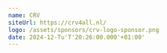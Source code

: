 ```yaml
---
name: CRV
siteUrl: https://crv4all.nl/
logo: /assets/sponsors/crv-logo-sponsor.png
date: 2024-12-Tu'T'20:26:00.000'+01:00'
---
```

